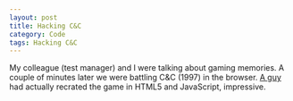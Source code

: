 ```yaml
---
layout: post
title: Hacking C&C
category: Code
tags: Hacking C&C
---
```


My colleague (test manager) and I were talking about gaming memories. A couple of minutes later we were battling C&C (1997) in the browser. [A guy](https://www.adityaravishankar.com/2011/11/command-and-conquer-programming-an-rts-game-in-html5-and-javascript) had actually recrated the game in HTML5 and JavaScript, impressive.
